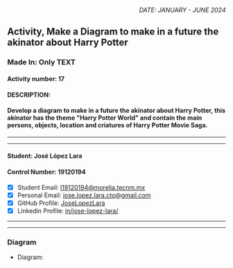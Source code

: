 <p style="text-align: right;"><em>DATE: JANUARY - JUNE 2024</em></p>

## **Activity, Make a Diagram to make in a future the akinator about Harry Potter**

### Made In: Only TEXT

#### Activity number: 17

#### **DESCRIPTION:**

#### Develop a diagram to make in a future the akinator about Harry Potter, this akinator has the theme "Harry Potter World" and contain the main persons, objects, location and criatures of Harry Potter Movie Saga.

________________________________________________________
________________________________________________________

#### Student: José López Lara

#### Control Number: 19120194

* [x] Student Email: <l19120194@morelia.tecnm.mx>
* [x] Personal Email: <jose.lopez.lara.cto@gmail.com>
* [x] GitHub Profile: [JoseLopezLara](https://github.com/JoseLopezLara)
* [x] Linkedin Profile: [in/jose-lopez-lara/](https://www.linkedin.com/in/jose-lopez-lara/)

________________________________________________________
________________________________________________________

### **Diagram**

* Diagram:

```


```
